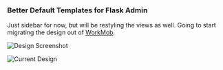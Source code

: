 ### Better Default Templates for Flask Admin

Just sidebar for now, but will be restyling the views as well. Going to start migrating the design out of [WorkMob](https://theworkmob.com).

![Design Screenshot](https://www.dropbox.com/s/e6sx9yy408cxc9d/Screenshot%202015-08-22%2020.02.26.png?dl=1)

![Current Design](https://www.dropbox.com/s/6ixirywfp7vdr06/Screenshot%202015-08-22%2019.55.48.png?dl=1)
